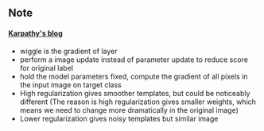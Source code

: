 ## Note

#### [Karpathy's  blog](http://karpathy.github.io/2015/03/30/breaking-convnets/)

* wiggle is the gradient of layer
* perform a image update  instead of parameter update to reduce score for original label
* hold the model parameters fixed, compute the gradient of all pixels in the input image on target class
* High regularization gives smoother templates, but could be noticeably different (The reason is high regularization gives smaller weights, which means we need to change more dramatically in the original image)
* Lower regularization gives noisy templates but similar image